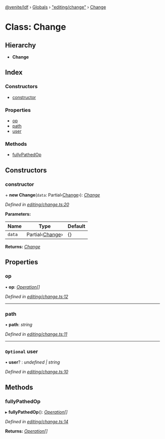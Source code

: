 [@venite/ldf](../README.md) › [Globals](../globals.md) › ["editing/change"](../modules/_editing_change_.md) › [Change](_editing_change_.change.md)

# Class: Change

## Hierarchy

* **Change**

## Index

### Constructors

* [constructor](_editing_change_.change.md#constructor)

### Properties

* [op](_editing_change_.change.md#op)
* [path](_editing_change_.change.md#path)
* [user](_editing_change_.change.md#optional-user)

### Methods

* [fullyPathedOp](_editing_change_.change.md#fullypathedop)

## Constructors

###  constructor

\+ **new Change**(`data`: Partial‹[Change](_editing_change_.change.md)›): *[Change](_editing_change_.change.md)*

*Defined in [editing/change.ts:20](https://github.com/gbj/venite/blob/1e0a178/ldf/src/editing/change.ts#L20)*

**Parameters:**

Name | Type | Default |
------ | ------ | ------ |
`data` | Partial‹[Change](_editing_change_.change.md)› | {} |

**Returns:** *[Change](_editing_change_.change.md)*

## Properties

###  op

• **op**: *[Operation](_editing_change_.operation.md)[]*

*Defined in [editing/change.ts:12](https://github.com/gbj/venite/blob/1e0a178/ldf/src/editing/change.ts#L12)*

___

###  path

• **path**: *string*

*Defined in [editing/change.ts:11](https://github.com/gbj/venite/blob/1e0a178/ldf/src/editing/change.ts#L11)*

___

### `Optional` user

• **user**? : *undefined | string*

*Defined in [editing/change.ts:10](https://github.com/gbj/venite/blob/1e0a178/ldf/src/editing/change.ts#L10)*

## Methods

###  fullyPathedOp

▸ **fullyPathedOp**(): *[Operation](_editing_change_.operation.md)[]*

*Defined in [editing/change.ts:14](https://github.com/gbj/venite/blob/1e0a178/ldf/src/editing/change.ts#L14)*

**Returns:** *[Operation](_editing_change_.operation.md)[]*
